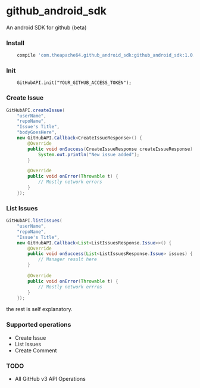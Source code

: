 # github_android_sdk
An android SDK for github (beta)

### Install

```groovy
    compile 'com.theapache64.github_android_sdk:github_android_sdk:1.0.0'
```

### Init

```
    GitHubAPI.init("YOUR_GITHUB_ACCESS_TOKEN");
```

### Create Issue

```java
GitHubAPI.createIssue(
    "userName",
    "repoName",
    "Issue's Title",
    "bodyGoesHere",
    new GitHubAPI.Callback<CreateIssueResponse>() {
        @Override
        public void onSuccess(CreateIssueResponse createIssueResponse) {
            System.out.println("New issue added");
        }

        @Override
        public void onError(Throwable t) {
            // Mostly network errors
        }
    });
```

### List Issues

```java
GitHubAPI.listIssues(
    "userName", 
    "repoName", 
    "Issue's Title",
    new GitHubAPI.Callback<List<ListIssuesResponse.Issue>>() {
        @Override
        public void onSuccess(List<ListIssuesResponse.Issue> issues) {
            // Manager result here
        }

        @Override
        public void onError(Throwable t) {
            // Mostly network errros
        }
    });

```


the rest is self explanatory.

### Supported operations

- Create Issue
- List Issues
- Create Comment

### TODO

- All GitHub v3 API Operations

